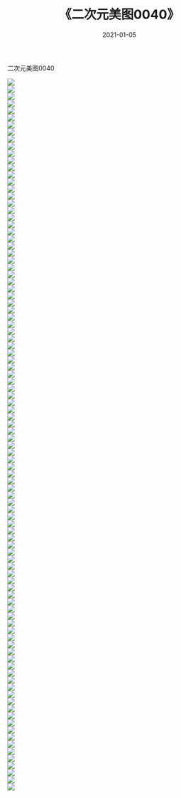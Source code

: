 ﻿---
layout: post
title:  《二次元美图0040》
date:   2021-01-05
img: http://imgx.orgx.ga/二次元/2021/二次元美图0040/000.jpg
categories: [美女, 清纯, 唯美]
---

二次元美图0040

 ![](http://imgx.orgx.ga/二次元/2021/二次元美图0040/001.jpg) <br>![](http://imgx.orgx.ga/二次元/2021/二次元美图0040/002.jpg) <br>![](http://imgx.orgx.ga/二次元/2021/二次元美图0040/003.jpg) <br>![](http://imgx.orgx.ga/二次元/2021/二次元美图0040/004.jpg) <br>![](http://imgx.orgx.ga/二次元/2021/二次元美图0040/005.jpg) <br>![](http://imgx.orgx.ga/二次元/2021/二次元美图0040/006.jpg) <br>![](http://imgx.orgx.ga/二次元/2021/二次元美图0040/007.jpg) <br>![](http://imgx.orgx.ga/二次元/2021/二次元美图0040/008.jpg) <br>![](http://imgx.orgx.ga/二次元/2021/二次元美图0040/009.jpg) <br>![](http://imgx.orgx.ga/二次元/2021/二次元美图0040/010.jpg) <br>![](http://imgx.orgx.ga/二次元/2021/二次元美图0040/011.jpg) <br>![](http://imgx.orgx.ga/二次元/2021/二次元美图0040/012.jpg) <br>![](http://imgx.orgx.ga/二次元/2021/二次元美图0040/013.jpg) <br>![](http://imgx.orgx.ga/二次元/2021/二次元美图0040/014.jpg) <br>![](http://imgx.orgx.ga/二次元/2021/二次元美图0040/015.jpg) <br>![](http://imgx.orgx.ga/二次元/2021/二次元美图0040/016.jpg) <br>![](http://imgx.orgx.ga/二次元/2021/二次元美图0040/017.jpg) <br>![](http://imgx.orgx.ga/二次元/2021/二次元美图0040/018.jpg) <br>![](http://imgx.orgx.ga/二次元/2021/二次元美图0040/019.jpg) <br>![](http://imgx.orgx.ga/二次元/2021/二次元美图0040/020.jpg) <br>![](http://imgx.orgx.ga/二次元/2021/二次元美图0040/021.jpg) <br>![](http://imgx.orgx.ga/二次元/2021/二次元美图0040/022.jpg) <br>![](http://imgx.orgx.ga/二次元/2021/二次元美图0040/023.jpg) <br>![](http://imgx.orgx.ga/二次元/2021/二次元美图0040/024.jpg) <br>![](http://imgx.orgx.ga/二次元/2021/二次元美图0040/025.jpg) <br>![](http://imgx.orgx.ga/二次元/2021/二次元美图0040/026.jpg) <br>![](http://imgx.orgx.ga/二次元/2021/二次元美图0040/027.jpg) <br>![](http://imgx.orgx.ga/二次元/2021/二次元美图0040/028.jpg) <br>![](http://imgx.orgx.ga/二次元/2021/二次元美图0040/029.jpg) <br>![](http://imgx.orgx.ga/二次元/2021/二次元美图0040/030.jpg) <br>![](http://imgx.orgx.ga/二次元/2021/二次元美图0040/031.jpg) <br>![](http://imgx.orgx.ga/二次元/2021/二次元美图0040/032.jpg) <br>![](http://imgx.orgx.ga/二次元/2021/二次元美图0040/033.jpg) <br>![](http://imgx.orgx.ga/二次元/2021/二次元美图0040/034.jpg) <br>![](http://imgx.orgx.ga/二次元/2021/二次元美图0040/035.jpg) <br>![](http://imgx.orgx.ga/二次元/2021/二次元美图0040/036.jpg) <br>![](http://imgx.orgx.ga/二次元/2021/二次元美图0040/037.jpg) <br>![](http://imgx.orgx.ga/二次元/2021/二次元美图0040/038.jpg) <br>![](http://imgx.orgx.ga/二次元/2021/二次元美图0040/039.jpg) <br>![](http://imgx.orgx.ga/二次元/2021/二次元美图0040/040.jpg) <br>![](http://imgx.orgx.ga/二次元/2021/二次元美图0040/041.jpg) <br>![](http://imgx.orgx.ga/二次元/2021/二次元美图0040/042.jpg) <br>![](http://imgx.orgx.ga/二次元/2021/二次元美图0040/043.jpg) <br>![](http://imgx.orgx.ga/二次元/2021/二次元美图0040/044.jpg) <br>![](http://imgx.orgx.ga/二次元/2021/二次元美图0040/045.jpg) <br>![](http://imgx.orgx.ga/二次元/2021/二次元美图0040/046.jpg) <br>![](http://imgx.orgx.ga/二次元/2021/二次元美图0040/047.jpg) <br>![](http://imgx.orgx.ga/二次元/2021/二次元美图0040/048.jpg) <br>![](http://imgx.orgx.ga/二次元/2021/二次元美图0040/049.jpg) <br>![](http://imgx.orgx.ga/二次元/2021/二次元美图0040/050.jpg) <br>![](http://imgx.orgx.ga/二次元/2021/二次元美图0040/051.jpg) <br>![](http://imgx.orgx.ga/二次元/2021/二次元美图0040/052.jpg) <br>![](http://imgx.orgx.ga/二次元/2021/二次元美图0040/053.jpg) <br>![](http://imgx.orgx.ga/二次元/2021/二次元美图0040/054.jpg) <br>![](http://imgx.orgx.ga/二次元/2021/二次元美图0040/055.jpg) <br>![](http://imgx.orgx.ga/二次元/2021/二次元美图0040/056.jpg) <br>![](http://imgx.orgx.ga/二次元/2021/二次元美图0040/057.jpg) <br>![](http://imgx.orgx.ga/二次元/2021/二次元美图0040/058.jpg) <br>![](http://imgx.orgx.ga/二次元/2021/二次元美图0040/059.jpg) <br>![](http://imgx.orgx.ga/二次元/2021/二次元美图0040/060.jpg) <br>![](http://imgx.orgx.ga/二次元/2021/二次元美图0040/061.jpg) <br>![](http://imgx.orgx.ga/二次元/2021/二次元美图0040/062.jpg) <br>![](http://imgx.orgx.ga/二次元/2021/二次元美图0040/063.jpg) <br>![](http://imgx.orgx.ga/二次元/2021/二次元美图0040/064.jpg) <br>![](http://imgx.orgx.ga/二次元/2021/二次元美图0040/065.jpg) <br>![](http://imgx.orgx.ga/二次元/2021/二次元美图0040/066.jpg) <br>![](http://imgx.orgx.ga/二次元/2021/二次元美图0040/067.jpg) <br>![](http://imgx.orgx.ga/二次元/2021/二次元美图0040/068.jpg) <br>![](http://imgx.orgx.ga/二次元/2021/二次元美图0040/069.jpg) <br>![](http://imgx.orgx.ga/二次元/2021/二次元美图0040/070.jpg) <br>![](http://imgx.orgx.ga/二次元/2021/二次元美图0040/071.jpg) <br>![](http://imgx.orgx.ga/二次元/2021/二次元美图0040/072.jpg) <br>![](http://imgx.orgx.ga/二次元/2021/二次元美图0040/073.jpg) <br>![](http://imgx.orgx.ga/二次元/2021/二次元美图0040/074.jpg) <br>![](http://imgx.orgx.ga/二次元/2021/二次元美图0040/075.jpg) <br>![](http://imgx.orgx.ga/二次元/2021/二次元美图0040/076.jpg) <br>![](http://imgx.orgx.ga/二次元/2021/二次元美图0040/077.jpg) <br>![](http://imgx.orgx.ga/二次元/2021/二次元美图0040/078.jpg) <br>![](http://imgx.orgx.ga/二次元/2021/二次元美图0040/079.jpg) <br>![](http://imgx.orgx.ga/二次元/2021/二次元美图0040/080.jpg) <br>![](http://imgx.orgx.ga/二次元/2021/二次元美图0040/081.jpg) <br>![](http://imgx.orgx.ga/二次元/2021/二次元美图0040/082.jpg) <br>![](http://imgx.orgx.ga/二次元/2021/二次元美图0040/083.jpg) <br>![](http://imgx.orgx.ga/二次元/2021/二次元美图0040/084.jpg) <br>![](http://imgx.orgx.ga/二次元/2021/二次元美图0040/085.jpg) <br>![](http://imgx.orgx.ga/二次元/2021/二次元美图0040/086.jpg) <br>![](http://imgx.orgx.ga/二次元/2021/二次元美图0040/087.jpg) <br>![](http://imgx.orgx.ga/二次元/2021/二次元美图0040/088.jpg) <br>![](http://imgx.orgx.ga/二次元/2021/二次元美图0040/089.jpg) <br>![](http://imgx.orgx.ga/二次元/2021/二次元美图0040/090.jpg) <br>![](http://imgx.orgx.ga/二次元/2021/二次元美图0040/091.jpg) <br>![](http://imgx.orgx.ga/二次元/2021/二次元美图0040/092.jpg) <br>![](http://imgx.orgx.ga/二次元/2021/二次元美图0040/093.jpg) <br>![](http://imgx.orgx.ga/二次元/2021/二次元美图0040/094.jpg) <br>![](http://imgx.orgx.ga/二次元/2021/二次元美图0040/095.jpg) <br>![](http://imgx.orgx.ga/二次元/2021/二次元美图0040/096.jpg) <br>![](http://imgx.orgx.ga/二次元/2021/二次元美图0040/097.jpg) <br>![](http://imgx.orgx.ga/二次元/2021/二次元美图0040/098.jpg) <br>![](http://imgx.orgx.ga/二次元/2021/二次元美图0040/099.jpg) <br>![](http://imgx.orgx.ga/二次元/2021/二次元美图0040/100.jpg) <br>